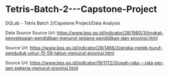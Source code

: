 # Tetris-Batch-2---Capstone-Project
DQLab - Tetris Batch 2/Capstone Project/Data Analysis

Data Source
Source Url: https://www.bps.go.id/indicator/28/1980/3/tingkat-penyelesaian-pendidikan-menurut-jenjang-pendidikan-dan-provinsi.html

Source Url: https://www.bps.go.id/indicator/28/1466/3/angka-melek-huruf-penduduk-umur-15-59-tahun-menurut-provinsi.html

Source Url: https://www.bps.go.id/indicator/19/1172/3/upah-rata---rata-per-jam-pekerja-menurut-provinsi.html
